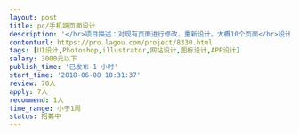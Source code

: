 ```yaml
---                
layout: post       
title: pc/手机端页面设计           
description: '</br>项目描述：对现有页面进行修改，重新设计。大概10个页面</br>设计要求：大气简洁，有过信息发布，中大型网站设计的优先。</br>'     
contenturl: https://pro.lagou.com/project/8330.html      
tags: [UI设计,Photoshop,illustrator,网站设计,图标设计,APP设计]            
salary: 3000元以下          
publish_time: '已发布 1 小时'         
start_time: '2018-06-08 10:31:37'           
review: 70人                   
apply: 7人                   
recommend: 1人                   
time_range: 小于1周              
status: 招募中                  
---                 
```

